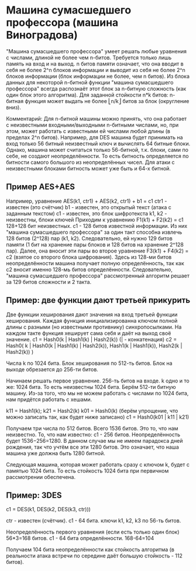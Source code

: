 # Машина сумасшедшего профессора (машина Виноградова)
"Машина сумасшедшего профессора" умеет решать любые уравнения с числами, длиной не более чем n-битов.
Требуется только лишь память на вход и на выход. n битов памяти означает, что она вводит в себя не более 2^n блоков информации и выводит из себя не более 2^n блоков информации (блок информации не более, чем n битов).
Из блока данных для некоторой n-битной функции "машина сумасшедшего профессора" всегда распознаёт этот блок за n-битную сложность (как один блок этого алгоритма). Для заданной стойкости n*k битов: n-битная функция может выдать не более ⎣n/k⎦ битов за блок (округление вниз).

Комментарий:
Для n-битной машины можно принять, что она работает с неизвестными входными/выходными n-битными числами, но, при этом, может работать с известными ей числами любой длины (в пределах 2^n битов).
Например, для DES машина будет принимать на вход только 56 битный неизвестный ключ и вычислять 64 битные блоки. Однако, машина может считаться только 56-битной, т.к. блоки, сами по себе, не создают неопределённости.
То есть битность определяется по битности самого большого из неопределённых чисел. Для атаки с неизвестными блоками битность может уже быть и 64-х битной.


## Пример AES+AES
Например, уравнение AES(k1, ctr1) + AES(k2, ctr1) + b1 = c1
ctr1 - известен (это счётчик)
b1 - известен, это открытый текст (атака с заданным текстом)
с1 - известен, это блок шифротекста
k1, k2 - неизвестны, блоки ключей
Приходим к уравнению F1(k1) + F2(k2) = c1
128+128 бит неизвестных. c1 - 128 битов известной информации.
Из них "машина сумасшедшего профессора" за один такт способна извлечь 128 битов (2^128) пар (k1, k2).
Следовательно, ей нужно 129 битов памяти (1 бит на хранение пары блоков и 128 битов на хранение 2^128 пар).
Далее, она вносит эти пары во второе уравнение F3(k1) + F4(k2) = c2 (взятое со второго блока шифрования).
Здесь из 128-ми битов неопределённости машина получает полную определённость, так как c2 вносит именно 128-мь битов определённости.
Следовательно, "машина сумасшедшего профессора" рассмотренный алгоритм решает за 129 битов сложности и 2 такта.


## Пример: две функции дают третьей прикурить
Две функции хеширования дают значения на вход третьей функции хеширования. Каждая функция инициализированна ключом полной длины с разными (но известными противнику) синхропосылками.
На каждом такте функция хеширует сама себя и даёт на выход своё значение.
c1 = Hash0(k | Hash1(k) | Hash2(k)) (| - конкатенация)
c2 = Hash0( k | Hash0(k | Hash1(k) | Hash2(k)), Hash1(k | Hash1(k)), Hash2(k | Hash2(k))  )

Числа k по 1024 бита. Блок хеширования по 512-ть битов. Блок на выходе обрезается до 256-ти битов.

Начинаем решать первое уравнение.
256-ть битов на входе. k одно и то же: 1024 бита. То есть неизвестны 1024 бита.
Берём 512-ти битную машину.
Из-за того, что мы не можем работать с числами по 1024 бита, нам придётся работать с хешами.

k11 = Hash1(k); k21 = Hash2(k)
k01 = Hash0(k) (берём упрощение, что можно записать так, как будет ниже записано)
c1 = Hash0(k01 | k11 | k21)

Получаем три числа по 512 битов. Всего 1536 битов. Это то, что нам неизвестно.
То, что нам известно: с1 - 256 битов.
Неопределённость будет 1536−256=1280.
В данном случае мы не имеем парадокса дней рождения, так что учтём все эти 1280 битов.
Это означает, что наша машина уже должна быть 1280 битной.

Следующая машина, которая может работать сразу с ключом k, будет с памятью 1024 бита.
То есть стойкость 1024 бита при первичном рассмотрении обеспечена.


## Пример: 3DES

c1 = DES(k1, DES(k2, DES(k3, ctr)))

ctr - известен (счётчик).
с1 - 64 бита.
ключи k1, k2, k3 по 56-ть битов.

Неопределённость первого уравнения (если есть только один блок) 56*3=168 битов.
c1 - 64 бита определённости.
168-64=104

Получаем 104 бита неопределённости как стойкость алгоритма (в реальности атака встречи по середине даёт большую стойкость - 112 битов).
